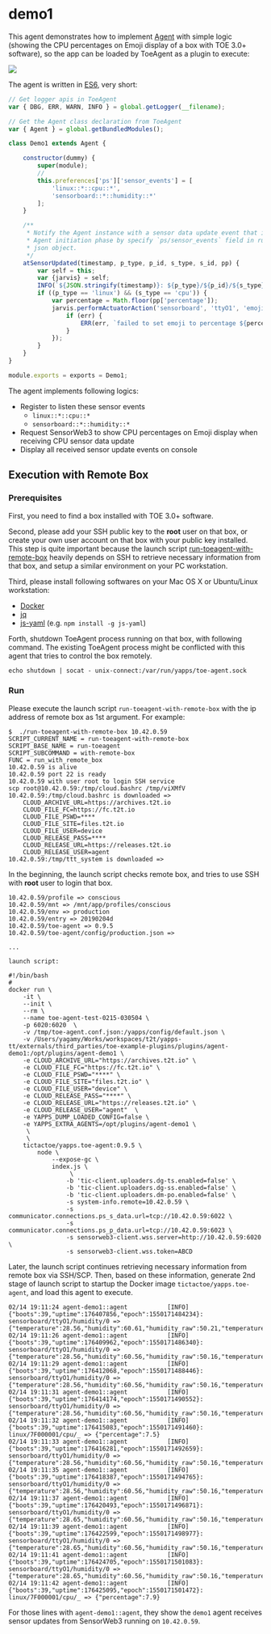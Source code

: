 # demo1

This agent demonstrates how to implement [Agent](../../docs/agent.ls) with simple logic (showing the CPU percentages on Emoji display of a box with TOE 3.0+ software), so the app can be loaded by ToeAgent as a plugin to execute:

![](../../docs/toe3-architecture-20171208.png)

The agent is written in [ES6](https://www.w3schools.com/js/js_es6.asp), very short:

```javascript
// Get logger apis in ToeAgent
var { DBG, ERR, WARN, INFO } = global.getLogger(__filename);

// Get the Agent class declaration from ToeAgent
var { Agent } = global.getBundledModules();

class Demo1 extends Agent {

    constructor(dummy) {
        super(module);
        // 
        this.preferences['ps']['sensor_events'] = [
            'linux::*::cpu::*',
            'sensorboard::*::humidity::*'
        ];
    }

    /**
     * Notify the Agent instance with a sensor data update event that is registered at
     * Agent initiation phase by specify `ps/sensor_events` field in runtime preference
     * json object.
     */
    atSensorUpdated(timestamp, p_type, p_id, s_type, s_id, pp) {
        var self = this;
        var {jarvis} = self;
        INFO(`${JSON.stringify(timestamp)}: ${p_type}/${p_id}/${s_type}/${s_id} => ${JSON.stringify(pp)}`);
        if ((p_type == 'linux') && (s_type == 'cpu')) {
            var percentage = Math.floor(pp['percentage']);
            jarvis.performActuatorAction('sensorboard', 'ttyO1', 'emoji', '_', 'show_number', percentage, null, null, (err) => {
                if (err) {
                    ERR(err, `failed to set emoji to percentage ${percentage}`);
                }
            });
        }
    }
}

module.exports = exports = Demo1;
```

The agent implements following logics:

- Register to listen these sensor events
  - `linux::*::cpu::*`
  - `sensorboard::*::humidity::*`
- Request SensorWeb3 to show CPU percentages on Emoji display when receiving CPU sensor data update
- Display all received sensor update events on console


## Execution with Remote Box

### Prerequisites

First, you need to find a box installed with TOE 3.0+ software.

Second, please add your SSH public key to the **root** user on that box, or create your own user account on that box with your public key installed. This step is quite important because the launch script [run-toeagent-with-remote-box](run-toeagent-with-remote-box) heavily depends on SSH to retrieve necessary information from that box, and setup a similar environment on your PC workstation.

Third, please install following softwares on your Mac OS X or Ubuntu/Linux workstation:

- [Docker](https://docs.docker.com/install/)
- [jq](https://stedolan.github.io/jq/)
- [js-yaml](http://nodeca.github.io/js-yaml/) (e.g. `npm install -g js-yaml`)

Forth, shutdown ToeAgent process running on that box, with following command. The existing ToeAgent process might be conflicted with this agent that tries to control the box remotely.

  ```
echo shutdown | socat - unix-connect:/var/run/yapps/toe-agent.sock
  ```

### Run

Please execute the launch script `run-toeagent-with-remote-box` with the ip address of remote box as 1st argument. For example:

```text
$  ./run-toeagent-with-remote-box 10.42.0.59
SCRIPT_CURRENT_NAME = run-toeagent-with-remote-box
SCRIPT_BASE_NAME = run-toeagent
SCRIPT_SUBCOMMAND = with-remote-box
FUNC = run_with_remote_box
10.42.0.59 is alive
10.42.0.59 port 22 is ready
10.42.0.59 with user root to login SSH service
scp root@10.42.0.59:/tmp/cloud.bashrc /tmp/viXMfV
10.42.0.59:/tmp/cloud.bashrc is downloaded =>
	CLOUD_ARCHIVE_URL=https://archives.t2t.io
	CLOUD_FILE_FC=https://fc.t2t.io
	CLOUD_FILE_PSWD=****
	CLOUD_FILE_SITE=files.t2t.io
	CLOUD_FILE_USER=device
	CLOUD_RELEASE_PASS=****
	CLOUD_RELEASE_URL=https://releases.t2t.io
	CLOUD_RELEASE_USER=agent
10.42.0.59:/tmp/ttt_system is downloaded =>
```

In the beginning, the launch script checks remote box, and tries to use SSH with **root** user to login that box.

```
10.42.0.59/profile => conscious
10.42.0.59/mnt => /mnt/app/profiles/conscious
10.42.0.59/env => production
10.42.0.59/entry => 20190204d
10.42.0.59/toe-agent => 0.9.5
10.42.0.59/toe-agent/config/production.json =>

...

launch script:

#!/bin/bash
#
docker run \
	-it \
	--init \
	--rm \
	--name toe-agent-test-0215-030504 \
	-p 6020:6020  \
	-v /tmp/toe-agent.conf.json:/yapps/config/default.json \
	-v /Users/yagamy/Works/workspaces/t2t/yapps-tt/externals/third_parties/toe-example-plugins/plugins/agent-demo1:/opt/plugins/agent-demo1 \
	-e CLOUD_ARCHIVE_URL="https://archives.t2t.io" \
	-e CLOUD_FILE_FC="https://fc.t2t.io" \
	-e CLOUD_FILE_PSWD="****" \
	-e CLOUD_FILE_SITE="files.t2t.io" \
	-e CLOUD_FILE_USER="device" \
	-e CLOUD_RELEASE_PASS="****" \
	-e CLOUD_RELEASE_URL="https://releases.t2t.io" \
	-e CLOUD_RELEASE_USER="agent"  \
	-e YAPPS_DUMP_LOADED_CONFIG=false \
	-e YAPPS_EXTRA_AGENTS=/opt/plugins/agent-demo1 \
	 \
	 \
	tictactoe/yapps.toe-agent:0.9.5 \
		node \
			--expose-gc \
			index.js \
				 \
				-b 'tic-client.uploaders.dg-ts.enabled=false' \
				-b 'tic-client.uploaders.dg-ss.enabled=false' \
				-b 'tic-client.uploaders.dm-po.enabled=false' \
				-s system-info.remote=10.42.0.59 \
				-s communicator.connections.ps_s_data.url=tcp://10.42.0.59:6022 \
				-s communicator.connections.ps_p_data.url=tcp://10.42.0.59:6023 \
				-s sensorweb3-client.wss.server=http://10.42.0.59:6020 \
				-s sensorweb3-client.wss.token=ABCD

```

Later, the launch script continues retrieving necessary information from remote box via SSH/SCP. Then, based on these information, generate 2nd stage of launch script to startup the Docker image `tictactoe/yapps.toe-agent`, and load this agent to execute.


```text
02/14 19:11:24 agent-demo1::agent           [INFO] {"boots":39,"uptime":176407856,"epoch":1550171484234}: sensorboard/ttyO1/humidity/0 => {"temperature":28.56,"humidity":60.61,"humidity_raw":50.21,"temperature_raw":31.16}
02/14 19:11:26 agent-demo1::agent           [INFO] {"boots":39,"uptime":176409962,"epoch":1550171486340}: sensorboard/ttyO1/humidity/0 => {"temperature":28.56,"humidity":60.56,"humidity_raw":50.16,"temperature_raw":31.16}
02/14 19:11:29 agent-demo1::agent           [INFO] {"boots":39,"uptime":176412068,"epoch":1550171488446}: sensorboard/ttyO1/humidity/0 => {"temperature":28.56,"humidity":60.56,"humidity_raw":50.16,"temperature_raw":31.16}
02/14 19:11:31 agent-demo1::agent           [INFO] {"boots":39,"uptime":176414174,"epoch":1550171490552}: sensorboard/ttyO1/humidity/0 => {"temperature":28.56,"humidity":60.56,"humidity_raw":50.16,"temperature_raw":31.16}
02/14 19:11:32 agent-demo1::agent           [INFO] {"boots":39,"uptime":176415083,"epoch":1550171491460}: linux/7F000001/cpu/_ => {"percentage":7.5}
02/14 19:11:33 agent-demo1::agent           [INFO] {"boots":39,"uptime":176416281,"epoch":1550171492659}: sensorboard/ttyO1/humidity/0 => {"temperature":28.56,"humidity":60.56,"humidity_raw":50.16,"temperature_raw":31.16}
02/14 19:11:35 agent-demo1::agent           [INFO] {"boots":39,"uptime":176418387,"epoch":1550171494765}: sensorboard/ttyO1/humidity/0 => {"temperature":28.56,"humidity":60.56,"humidity_raw":50.16,"temperature_raw":31.16}
02/14 19:11:37 agent-demo1::agent           [INFO] {"boots":39,"uptime":176420493,"epoch":1550171496871}: sensorboard/ttyO1/humidity/0 => {"temperature":28.65,"humidity":60.56,"humidity_raw":50.16,"temperature_raw":31.25}
02/14 19:11:39 agent-demo1::agent           [INFO] {"boots":39,"uptime":176422599,"epoch":1550171498977}: sensorboard/ttyO1/humidity/0 => {"temperature":28.65,"humidity":60.56,"humidity_raw":50.16,"temperature_raw":31.25}
02/14 19:11:41 agent-demo1::agent           [INFO] {"boots":39,"uptime":176424705,"epoch":1550171501083}: sensorboard/ttyO1/humidity/0 => {"temperature":28.65,"humidity":60.56,"humidity_raw":50.16,"temperature_raw":31.25}
02/14 19:11:42 agent-demo1::agent           [INFO] {"boots":39,"uptime":176425095,"epoch":1550171501472}: linux/7F000001/cpu/_ => {"percentage":7.9}
```


For those lines with `agent-demo1::agent`, they show the `demo1` agent receives sensor updates from SensorWeb3 running on `10.42.0.59`.